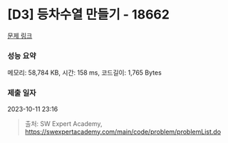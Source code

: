 # [D3] 등차수열 만들기 - 18662 

[문제 링크](https://swexpertacademy.com/main/code/problem/problemDetail.do?contestProbId=AYo-e9EKmGoDFAQI) 

### 성능 요약

메모리: 58,784 KB, 시간: 158 ms, 코드길이: 1,765 Bytes

### 제출 일자

2023-10-11 23:16



> 출처: SW Expert Academy, https://swexpertacademy.com/main/code/problem/problemList.do